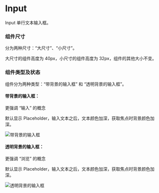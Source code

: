 # Input

Input 单行文本输入框。

### 组件尺寸

分为两种尺寸：“大尺寸”、“小尺寸”。

大尺寸的组件高度为 40px，小尺寸的组件高度为 32px，组件的其他大小不变。

### 组件类型及状态

组件分为两种类型：“带背景的输入框” 和 “透明背景的输入框”。

#### 带背景的输入框：
<div class="imgblock">
  <div class="lg">
    <p>更强调 “输入” 的概念</p>
    <p>默认显示 Placeholder，输入文本之后，文本颜色加深，获取焦点时背景颜色加深。</p>
  </div>
  <div class="lg">
    <img class="img" src="https://ws1.sinaimg.cn/large/006oPFLAly1frzg6hgrrrj316c0fqdgu.jpg" alt="带背景的输入框"/>
  </div>
</div>

#### 透明背景的输入框：
<div class="imgblock">
  <div class="lg">
    <p>更强调 “浏览” 的概念</p>
    <p>默认显示 Placeholder，输入文本之后，文本颜色加深，获取焦点时背景颜色加深。</p>
  </div>
  <div class="lg">
    <img class="img" src="https://ws1.sinaimg.cn/large/006oPFLAly1frzgewvpidj316c0esq3w.jpg" alt="透明背景的输入框"/>
  </div>
</div>
